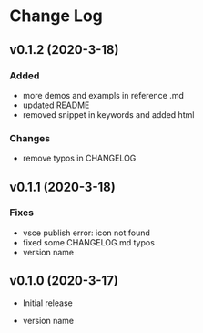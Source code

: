 # Change Log

## v0.1.2 (2020-3-18)

### Added

- more demos and exampls in reference .md
- updated README
- removed snippet in keywords and added html

### Changes

- remove typos in CHANGELOG

## v0.1.1 (2020-3-18)

### Fixes

- vsce publish error: icon not found
- fixed some CHANGELOG.md typos
- version name

## v0.1.0 (2020-3-17)

- Initial release

- version name